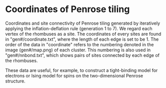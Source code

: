 # Coordinates of Penrose tiling
 Coordinates and site connectivity  of Penrose tiling generated by iteratively applying the inflation-deflation rule (generation 1 to 7). We regard each vertex of the rhombuses as a site. The coordinates of every sites are found in "gen#/coordinate.txt", where the length of each edge is set to be 1. The order of the data in "coordinate" refers to the numbering denoted in the image (gen#/map.png) of each cluster. This numbering is also used in "gen#/nnbond.txt", which shows pairs of sites connected by each edge of the rhombuses.

These data are useful, for example, to construct a tight-binding model for electrons or Ising model for spins on the two-dimensional Penrose structure. 
